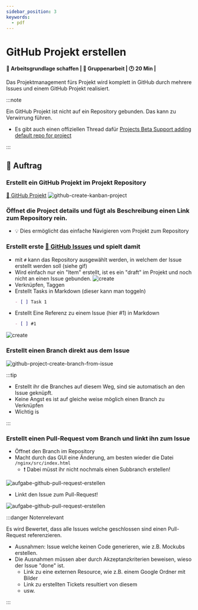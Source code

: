 ```yaml
---
sidebar_position: 3
keywords:
  - pdf
---
```


# GitHub Projekt erstellen

**:dart: Arbeitsgrundlage schaffen | :dna: Gruppenarbeit | :clock1: 20 Min |**

Das Projektmanagement fürs Projekt wird komplett in GitHub durch mehrere Issues
und einem GitHub Projekt realisiert.

:::note

Ein GitHub Projekt ist nicht auf ein Repository gebunden. Das kann zu Verwirrung
führen.

- Es gibt auch einen offiziellen Thread dafür
  [Projects Beta Support adding default repo for project](https://github.com/orgs/community/discussions/8251)

:::

## 📝 Auftrag

### Erstellt ein GitHub Projekt im Projekt Repository

[📜 GitHub Projekt](https://docs.github.com/en/issues/planning-and-tracking-with-projects/learning-about-projects/about-projects)
![github-create-kanban-project](images/github-create-kanban-project.png)

### Öffnet die **Project details** und fügt als Beschreibung einen Link zum Repository rein.

- :bulb: Dies ermöglicht das einfache Navigieren vom Projekt zum Repository

### Erstellt erste [📜 GitHub Issues](https://github.com/features/issues) und spielt damit

- mit `#` kann das Repository ausgewählt werden, in welchem der Issue erstellt
  werden soll (siehe gif)
- Wird einfach nur ein "Item" erstellt, ist es ein "draft" im Projekt und noch
  nicht an einen Issue gebunden.
  ![create](./images/github-project-create-issue.gif)
- Verknüpfen, Taggen
- Erstellt Tasks in Markdown (dieser kann man toggeln)
  ```markdown
  - [ ] Task 1
  ```
- Erstellt Eine Referenz zu einem Issue (hier #1) in Markdown
  ```markdown
  - [ ] #1
  ```

![create](./images/github-project-create-issue-2.gif)

### Erstellt einen Branch direkt aus dem Issue

![github-project-create-branch-from-issue](./images/github-project-create-branch-from-issue.jpg)

:::tip

- Erstellt ihr die Branches auf diesem Weg, sind sie automatisch an den Issue
  geknüpft.
- Keine Angst es ist auf gleiche weise möglich einen Branch zu Verknüpfen
- Wichtig is

:::

### Erstellt einen Pull-Request vom Branch und linkt ihn zum Issue

- Öffnet den Branch im Repository
- Macht durch das GUI eine Änderung, am besten wieder die Datei
  `/nginx/src/index.html`
  - :exclamation: Dabei müsst ihr nicht nochmals einen Subbranch erstellen!

![aufgabe-github-pull-request-erstellen](./images/github-pullrequest-erstellen.jpg)

- Linkt den Issue zum Pull-Request!

![aufgabe-github-pull-request-erstellen](./images/aufgabe-github-pull-request-erstellen.jpg)

:::danger Notenrelevant

Es wird Bewertet, dass alle Issues welche geschlossen sind einen Pull-Request
referenzieren.

- Ausnahmen: Issue welche keinen Code generieren, wie z.B. Mockubs erstellen.
- Die Ausnahmen müssen aber durch Akzeptanzkriterien beweisen, wieso der Issue
  "done" ist.
  - Link zu eine externen Resource, wie z.B. einem Google Ordner mit Bilder
  - Link zu erstellten Tickets resultiert von diesem
  - usw.

:::
